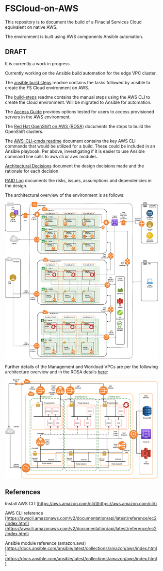 # FSCloud-on-AWS
 This repository is to document the build of a Finacial Services Cloud equivalent on native AWS.

 The environment is built using AWS components Ansible automation.

 ## DRAFT
 It is currently a work in progress.

 Currently working on the Ansible build automation for the edge VPC cluster. 

 The [ansible build steps](ansible-steps.md) readme contains the tasks followed by ansible to create the FS Cloud environment on AWS.

 The [build-steps](build-steps.md) readme contains the manual steps using the AWS CLI to create the cloud environment. Will be migrated to Ansible for automation.

 The [Access Guide](access-options.md) provides options tested for users to access provisioned servers in the AWS environment.

 The [Red Hat OpenShift on AWS (ROSA)](ROSA-cluster.md) documents the steps to build the OpenShift clusters. 

 The [AWS-CLI-cmds readme](AWS-CLI-cmds.md) document contains the key AWS CLI commands that would be utilized for a build. These could be included in an Ansible playbook. Per above, investigating if it is easier to use Ansible command line calls to aws cli or aws modules.

 [Architectural Decisions](ADs.md) document the design decisions made and the rationale for each decision.

 [RAID Log](RAID_Log.md) documents the risks, issues, assumptions and dependencies in the design.

 The architectural overview of the environment is as follows:

![Architecture Overview](./static/FS-Cloud-on-AWS.png)

Further details of the Management and Workload VPCs are per the following architecture overview and in the ROSA details [here](./ROSA-cluster.md#Multiple_AZ_cluster_configuration):

![ROSA Multi AZ Overview](./static/multi-az-rosa.png)

## References

Install AWS CLI [https://aws.amazon.com/cli/](https://aws.amazon.com/cli/)

AWS CLI reference [https://awscli.amazonaws.com/v2/documentation/api/latest/reference/ec2/index.html](https://awscli.amazonaws.com/v2/documentation/api/latest/reference/ec2/index.html)

Ansible module reference (amazon.aws) [https://docs.ansible.com/ansible/latest/collections/amazon/aws/index.html](https://docs.ansible.com/ansible/latest/collections/amazon/aws/index.html)
